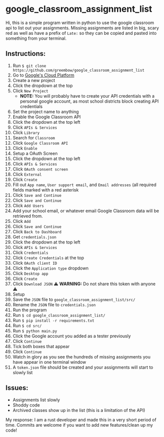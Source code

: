 # google_classroom_assignment_list
Hi, this is a simple program written in python to use the google classroom api to list out your assignments. Missing assignments are listed in big, scary red as well as have a prefix of `Late:` so they can be copied and pasted into something from your terminal.

## Instructions:
1. Run `$ git clone https://github.com/greembow/google_classroom_assignment_list`
2. Go to [Google's Cloud Platform](https://console.cloud.google.com/home)
3. Create a new project
  1. Click the dropdown at the top
  2. Click `New Project`
     - **NOTE:** You will probably have to create your API credentials with a personal google account, as most school districts block creating API credentials
  3. Set the project name to anything
4. Enable the Google Classroom API
  1. Click the dropdown at the top left
  2. Click `APIs & Services`
  3. Click `Library`
  4. Search for `Classroom`
  5. Click `Google Classroom API`
  6. Click `Enable`
5. Setup a OAuth Screen
  1. Click the dropdown at the top left
  2. Click `APIs & Services`
  3. Click `OAuth consent screen`
  4. Click `External`
  5. Click `Create`
  6. Fill out `App name`, `User support email`, and `Email addresses` (all required fields marked with a red asterisk
  7. Click `Save and Continue`
  8. Click `Save and Continue`
  9. Click `Add Users`
  10. Add your school email, or whatever email Google Classroom data will be retrieved from.
  11. Click `Add`
  12. Click `Save and Continue`
  13. Click `Back to Dashboard`
6. Get `credentials.json`
  1. Click the dropdown at the top left
  2. Click `APIs & Services`
  3. Click `Credentials`
  4. Click `Create Credentials` at the top
  5. Click `OAuth client ID`
  6. Click the `Application type` dropdown
  7. Click `Desktop app`
  8. Click `Create`
  9. Click `Download JSON` :warning: __WARNING:__ Do not share this token with anyone :warning:
7. Setup
  1. Save the `JSON` file to `google_classroom_assignment_list/src/`
  2. Rename the `JSON` file to `credentials.json`
8. Run the program
 1. Run `$ cd google_classroom_assignment_list/`
 2. Run `$ pip install -r requirements.txt`
 4. Run `$ cd src/`
 3. Run `$ python main.py`
 4. Click the Google account you added as a tester previously
 5. Click `Continue`
 6. Tick both boxes that appear
 7. Click `Continue`
9. Watch in glory as you see the hundreds of missing assignments you have appear in one terminal window
10. A `token.json` file should be created and your assignments will start to slowly list

## Issues:
- Assignments list slowly
- Shoddy code
- Archived classes show up in the list (this is a limitation of the API)

My response: I am a rust developer and made this in a very short period of time. Commits are welcome if you want to add new features/clean up my code!
